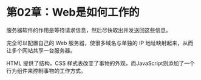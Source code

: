 # 第02章：Web是如何工作的



服务器软件的作用是等待请求信息，然后尽快取出并发送回这些信息。

完全可以配置自己的 Web 服务器，使很多域名与单独的 IP 地址映射起来，从而让多个网站共享一台服务器。

HTML 提供了结构，CSS 样式表改变了事物的外观，而JavaScript则添加了一个行为组件来控制事物的工作方式。


